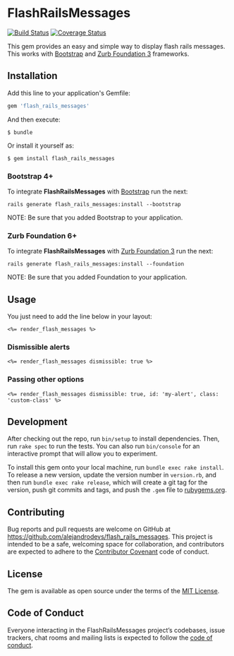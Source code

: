 # FlashRailsMessages
[![Build Status](https://travis-ci.com/alejandrodevs/flash_rails_messages.svg?branch=master)](https://travis-ci.org/alejandrodevs/flash_rails_messages) [![Coverage Status](https://coveralls.io/repos/github/alejandrodevs/flash_rails_messages/badge.svg?branch=master)](https://coveralls.io/github/alejandrodevs/flash_rails_messages?branch=master)

This gem provides an easy and simple way to display flash rails messages.
This works with [Bootstrap](http://getbootstrap.com/) and [Zurb Foundation 3](http://foundation.zurb.com/) frameworks.

## Installation

Add this line to your application's Gemfile:

```ruby
gem 'flash_rails_messages'
```

And then execute:

    $ bundle

Or install it yourself as:

    $ gem install flash_rails_messages

### Bootstrap 4+

To integrate **FlashRailsMessages** with [Bootstrap](http://getbootstrap.com/) run the next:

```console
rails generate flash_rails_messages:install --bootstrap
```

NOTE: Be sure that you added Bootstrap to your application.


### Zurb Foundation 6+

To integrate **FlashRailsMessages** with [Zurb Foundation 3](http://foundation.zurb.com/) run the next:

```console
rails generate flash_rails_messages:install --foundation
```

NOTE: Be sure that you added Foundation to your application.

## Usage

You just need to add the line below in your layout:

```erb
<%= render_flash_messages %>
```

### Dismissible alerts

```erb
<%= render_flash_messages dismissible: true %>
```

### Passing other options

```erb
<%= render_flash_messages dismissible: true, id: 'my-alert', class: 'custom-class' %>
```

## Development

After checking out the repo, run `bin/setup` to install dependencies. Then, run `rake spec` to run the tests. You can also run `bin/console` for an interactive prompt that will allow you to experiment.

To install this gem onto your local machine, run `bundle exec rake install`. To release a new version, update the version number in `version.rb`, and then run `bundle exec rake release`, which will create a git tag for the version, push git commits and tags, and push the `.gem` file to [rubygems.org](https://rubygems.org).

## Contributing

Bug reports and pull requests are welcome on GitHub at https://github.com/alejandrodevs/flash_rails_messages. This project is intended to be a safe, welcoming space for collaboration, and contributors are expected to adhere to the [Contributor Covenant](http://contributor-covenant.org) code of conduct.

## License

The gem is available as open source under the terms of the [MIT License](https://opensource.org/licenses/MIT).

## Code of Conduct

Everyone interacting in the FlashRailsMessages project’s codebases, issue trackers, chat rooms and mailing lists is expected to follow the [code of conduct](https://github.com/alejandrodevs/flash_rails_messages/blob/master/CODE_OF_CONDUCT.md).
